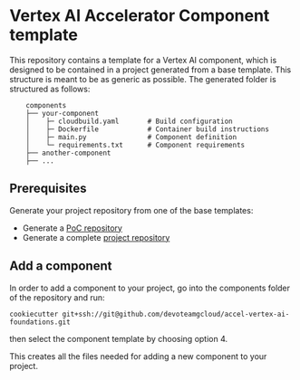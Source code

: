 # Vertex AI Accelerator Component template

This repository contains a template for a Vertex AI component, which is designed to be contained in a project generated from a base template.
This structure is meant to be as generic as possible. The generated folder is structured as follows:

```commandline
    components
    ├── your-component
    │    ├─ cloudbuild.yaml       # Build configuration
    │    ├─ Dockerfile            # Container build instructions
    │    ├─ main.py               # Component definition
    │    └─ requirements.txt      # Component requirements
    ├── another-component
    ├── ...
```

## Prerequisites

Generate your project repository from one of the base templates:

* Generate a [PoC repository](./poc/README.md)
* Generate a complete [project repository](./base/README.md)

## Add a component

In order to add a component to your project, go into the components folder of the repository and run:

```commandline
cookiecutter git+ssh://git@github.com/devoteamgcloud/accel-vertex-ai-foundations.git
```
then select the component template by choosing option 4.

This creates all the files needed for adding a new component to your project.
